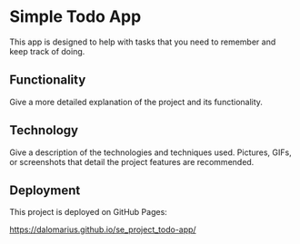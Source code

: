 # Simple Todo App
This app is designed to help with tasks that you need to remember and keep track of doing.

## Functionality

Give a more detailed explanation of the project and its functionality.

## Technology

Give a description of the technologies and techniques used. Pictures, GIFs, or screenshots that detail the project features are recommended.

## Deployment

This project is deployed on GitHub Pages:

https://dalomarius.github.io/se_project_todo-app/
